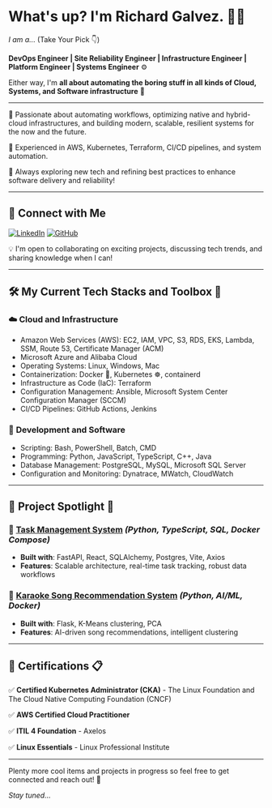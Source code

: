 # What's up? I'm Richard Galvez. 👨‍💻

*I am a...* (Take Your Pick 👇)

**DevOps Engineer | Site Reliability Engineer | Infrastructure Engineer | Platform Engineer | Systems Engineer** ⚙️

Either way, I'm **all about automating the boring stuff in all kinds of Cloud, Systems, and Software infrastructure** 🤖

---

🔹 Passionate about automating workflows, optimizing native and hybrid-cloud infrastructures, and building modern, scalable, resilient systems for the now and the future.

🔹 Experienced in AWS, Kubernetes, Terraform, CI/CD pipelines, and system automation.

🔹 Always exploring new tech and refining best practices to enhance software delivery and reliability!

---

## 📢 Connect with Me

[![LinkedIn](https://img.shields.io/badge/LinkedIn-Profile-blue?logo=linkedin)](https://www.linkedin.com/in/richardalbertogalvez) [![GitHub](https://img.shields.io/badge/GitHub-Profile-black?logo=github)](https://github.com/richardgalvez)

💡 I'm open to collaborating on exciting projects, discussing tech trends, and sharing knowledge when I can!

---

## 🛠 My Current Tech Stacks and Toolbox 🧰

### ☁️ **Cloud and Infrastructure**

- Amazon Web Services (AWS): EC2, IAM, VPC, S3, RDS, EKS, Lambda, SSM, Route 53, Certificate Manager (ACM)
- Microsoft Azure and Alibaba Cloud
- Operating Systems: Linux, Windows, Mac
- Containerization: Docker 🐳, Kubernetes ☸, containerd
- Infrastructure as Code (IaC): Terraform
- Configuration Management: Ansible, Microsoft System Center Configuration Manager (SCCM)
- CI/CD Pipelines: GitHub Actions, Jenkins

### 🔧 **Development and Software**

- Scripting: Bash, PowerShell, Batch, CMD
- Programming: Python, JavaScript, TypeScript, C++, Java
- Database Management: PostgreSQL, MySQL, Microsoft SQL Server
- Configuration and Monitoring: Dynatrace, MWatch, CloudWatch

---

## 📂 Project Spotlight 🔬

### 📌 [Task Management System](https://github.com/richardgalvez/Tasked) *(Python, TypeScript, SQL, Docker Compose)*
- **Built with**: FastAPI, React, SQLAlchemy, Postgres, Vite, Axios
- **Features**: Scalable architecture, real-time task tracking, robust data workflows

### 🎤 [Karaoke Song Recommendation System](https://github.com/richardgalvez/han-karaoke-ml) *(Python, AI/ML, Docker)*
- **Built with**: Flask, K-Means clustering, PCA
- **Features**: AI-driven song recommendations, intelligent clustering

---

## 📜 Certifications 📋

✅ **Certified Kubernetes Administrator (CKA)** - The Linux Foundation and The Cloud Native Computing Foundation (CNCF)

✅ **AWS Certified Cloud Practitioner**

✅ **ITIL 4 Foundation** - Axelos

✅ **Linux Essentials** - Linux Professional Institute

---

Plenty more cool items and projects in progress so feel free to get connected and reach out! 🫡

*Stay tuned...*
